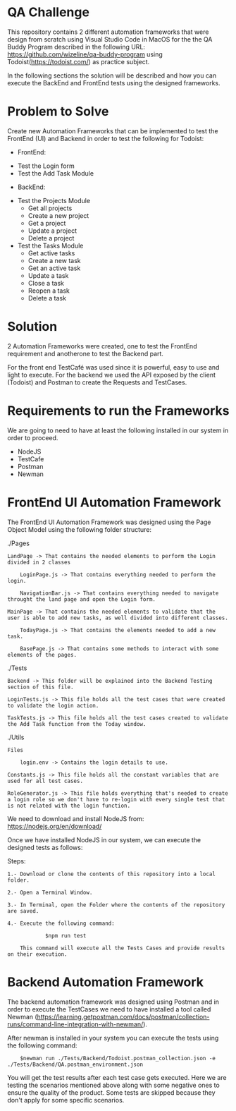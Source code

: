 # QA Challenge
This repository contains 2 different automation frameworks that were design from scratch using Visual Studio Code in MacOS for the the QA Buddy Program described in the following URL: https://github.com/wizeline/qa-buddy-program using Todoist(https://todoist.com/) as practice subject.

In the following sections the solution will be described and how you can execute the BackEnd and FrontEnd tests using the designed frameworks.

# Problem to Solve
Create new Automation Frameworks that can be implemented to test the FrontEnd (UI) and Backend in order to test the following for Todoist:

- FrontEnd:
* Test the Login form
* Test the Add Task Module

- BackEnd:
* Test the Projects Module
    * Get all projects
    * Create a new project
    * Get a project
    * Update a project
    * Delete a project
* Test the Tasks Module
    * Get active tasks
    * Create a new task
    * Get an active task
    * Update a task
    * Close a task
    * Reopen a task
    * Delete a task

# Solution
2 Automation Frameworks were created, one to test the FrontEnd requirement and anotherone to test the Backend part.

For the front end TestCafé was used since it is powerful, easy to use and light to execute. For the backend we used the API exposed by the client (Todoist) and Postman to create the Requests and TestCases.

# Requirements to run the Frameworks
We are going to need to have at least the following installed in our system in order to proceed.

* NodeJS
* TestCafe
* Postman
* Newman

# FrontEnd UI Automation Framework
The FrontEnd UI Automation Framework was designed using the Page Object Model using the following folder structure:

./Pages

    LandPage -> That contains the needed elements to perform the Login divided in 2 classes

        LoginPage.js -> That contains everything needed to perform the login.
        
        NavigationBar.js -> That contains everything needed to navigate throught the land page and open the Login form.

    MainPage -> That contains the needed elements to validate that the user is able to add new tasks, as well divided into different classes.

        TodayPage.js -> That contains the elements needed to add a new task.

        BasePage.js -> That contains some methods to interact with some elements of the pages.

./Tests

    Backend -> This folder will be explained into the Backend Testing section of this file.

    LoginTests.js -> This file holds all the test cases that were created to validate the login action.

    TaskTests.js -> This file holds all the test cases created to validate the Add Task function from the Today window.

./Utils

    Files

        login.env -> Contains the login details to use.

    Constants.js -> This file holds all the constant variables that are used for all test cases.

    RoleGenerator.js -> This file holds everything that's needed to create a login role so we don't have to re-login with every single test that is not related with the login function.

We need to download and install NodeJS from: https://nodejs.org/en/download/

Once we have installed NodeJS in our system, we can execute the designed tests as follows:

Steps:

    1.- Download or clone the contents of this repository into a local folder.

    2.- Open a Terminal Window.

    3.- In Terminal, open the Folder where the contents of the repository are saved.

    4.- Execute the following command:

                $npm run test

        This command will execute all the Tests Cases and provide results on their execution.

# Backend Automation Framework
The backend automation framework was designed using Postman and in order to execute the TestCases we need to have installed a tool called Newman (https://learning.getpostman.com/docs/postman/collection-runs/command-line-integration-with-newman/).

After newman is installed in your system you can execute the tests using the following command:

        $newman run ./Tests/Backend/Todoist.postman_collection.json -e ./Tests/Backend/QA.postman_environment.json

You will get the test results after each test case gets executed. Here we are testing the scenarios mentioned above along with some negative ones to ensure the quality of the product. Some tests are skipped because they don't apply for some specific scenarios.